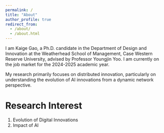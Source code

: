 ```yaml
---
permalink: /
title: "About"
author_profile: true
redirect_from: 
  - /about/
  - /about.html
---
```





I am Kaige Gao, a Ph.D. candidate in the Department of Design and Innovation at the Weatherhead School of Management, Case Western Reserve University, advised by Professor Youngjin Yoo. I am currently on the job market for the 2024-2025 academic year.

My research primarily focuses on distributed innovation, particularly on understanding the evolution of AI innovations from a dynamic network perspective.

Research Interest
======
1. Evolution of Digital Innovations
2. Impact of AI 




